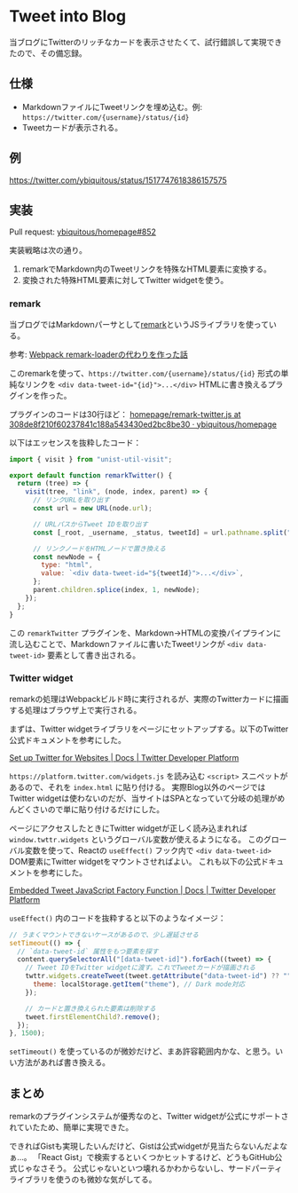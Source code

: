 # Tweet into Blog

当ブログにTwitterのリッチなカードを表示させたくて、試行錯誤して実現できたので、その備忘録。

## 仕様

- MarkdownファイルにTweetリンクを埋め込む。例: `https://twitter.com/{username}/status/{id}`
- Tweetカードが表示される。

## 例

<https://twitter.com/ybiquitous/status/1517747618386157575>

## 実装

Pull request: [ybiquitous/homepage#852](https://github.com/ybiquitous/homepage/pull/852)

実装戦略は次の通り。

1. remarkでMarkdown内のTweetリンクを特殊なHTML要素に変換する。
2. 変換された特殊HTML要素に対してTwitter widgetを使う。

### remark

当ブログではMarkdownパーサとして[remark](https://remark.js.org/)というJSライブラリを使っている。

参考: [Webpack remark-loaderの代わりを作った話](../2021/yet-another-remark-loader.md)

このremarkを使って、`https://twitter.com/{username}/status/{id}` 形式の単純なリンクを `<div data-tweet-id="{id}">...</div>` HTMLに書き換えるプラグインを作った。

プラグインのコードは30行ほど：
[homepage/remark-twitter.js at 308de8f210f60237841c188a543430ed2bc8be30 · ybiquitous/homepage](https://github.com/ybiquitous/homepage/blob/308de8f210f60237841c188a543430ed2bc8be30/src/remark/remark-twitter.js)

以下はエッセンスを抜粋したコード：

```js
import { visit } from "unist-util-visit";

export default function remarkTwitter() {
  return (tree) => {
    visit(tree, "link", (node, index, parent) => {
      // リンクURLを取り出す
      const url = new URL(node.url);

      // URLパスからTweet IDを取り出す
      const [_root, _username, _status, tweetId] = url.pathname.split("/", 4);

      // リンクノードをHTMLノードで置き換える
      const newNode = {
        type: "html",
        value: `<div data-tweet-id="${tweetId}">...</div>`,
      };
      parent.children.splice(index, 1, newNode);
    });
  };
}
```

この `remarkTwitter` プラグインを、Markdown→HTMLの変換パイプラインに流し込むことで、Markdownファイルに書いたTweetリンクが `<div data-tweet-id>` 要素として書き出される。

### Twitter widget

remarkの処理はWebpackビルド時に実行されるが、実際のTwitterカードに描画する処理はブラウザ上で実行される。

まずは、Twitter widgetライブラリをページにセットアップする。以下のTwitter公式ドキュメントを参考にした。

[Set up Twitter for Websites | Docs | Twitter Developer Platform](https://developer.twitter.com/en/docs/twitter-for-websites/javascript-api/guides/set-up-twitter-for-websites)

`https://platform.twitter.com/widgets.js` を読み込む `<script>` スニペットがあるので、それを `index.html` に貼り付ける。
実際Blog以外のページではTwitter widgetは使わないのだが、当サイトはSPAとなっていて分岐の処理がめんどくさいので単に貼り付けるだけにした。

ページにアクセスしたときにTwitter widgetが正しく読み込まれれば `window.twttr.widgets` というグローバル変数が使えるようになる。
このグローバル変数を使って、Reactの `useEffect()` フック内で `<div data-tweet-id>` DOM要素にTwitter widgetをマウントさせればよい。
これも以下の公式ドキュメントを参考にした。

[Embedded Tweet JavaScript Factory Function | Docs | Twitter Developer Platform](https://developer.twitter.com/en/docs/twitter-for-websites/embedded-tweets/guides/embedded-tweet-javascript-factory-function)

`useEffect()` 内のコードを抜粋すると以下のようなイメージ：

```js
// うまくマウントできないケースがあるので、少し遅延させる
setTimeout(() => {
  // `data-tweet-id` 属性をもつ要素を探す
  content.querySelectorAll("[data-tweet-id]").forEach((tweet) => {
    // Tweet IDをTwitter widgetに渡す。これでTweetカードが描画される
    twttr.widgets.createTweet(tweet.getAttribute("data-tweet-id") ?? "", tweet, {
      theme: localStorage.getItem("theme"), // Dark mode対応
    });

    // カードと置き換えられた要素は削除する
    tweet.firstElementChild?.remove();
  });
}, 1500);
```

`setTimeout()` を使っているのが微妙だけど、まあ許容範囲内かな、と思う。いい方法があれば書き換える。

## まとめ

remarkのプラグインシステムが優秀なのと、Twitter widgetが公式にサポートされていたため、簡単に実現できた。

できればGistも実現したいんだけど、Gistは公式widgetが見当たらないんだよなぁ…。
「React Gist」で検索するといくつかヒットするけど、どうもGitHub公式じゃなさそう。
公式じゃないといつ壊れるかわからないし、サードパーティライブラリを使うのも微妙な気がしてる。
